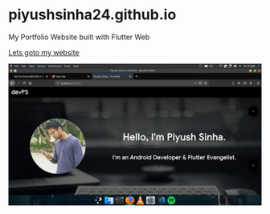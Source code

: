 # piyushsinha24.github.io
 My Portfolio Website built with Flutter Web
 
 [Lets goto my website](https://piyushsinha24.github.io/#/)
 
 ![](Screenshot_20190604_041456.png)
